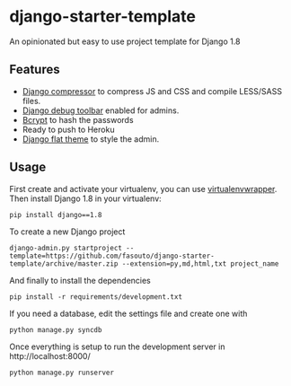 # django-starter-template #

An opinionated but easy to use project template for Django 1.8

## Features ##

- [Django compressor](http://django-compressor.readthedocs.org/en/latest/) to compress JS and CSS and compile LESS/SASS files.
- [Django debug toolbar](http://django-debug-toolbar.readthedocs.org/) enabled for admins.
- [Bcrypt](https://docs.djangoproject.com/en/1.8/topics/auth/passwords/#using-bcrypt-with-django) to hash the passwords
- Ready to push to Heroku
- [Django flat theme](https://github.com/elky/django-flat-theme) to style the admin.

## Usage ##

First create and activate your virtualenv, you can use [virtualenvwrapper](https://virtualenvwrapper.readthedocs.org/en/latest/). Then install Django 1.8 in your virtualenv:

    pip install django==1.8

To create a new Django project

    django-admin.py startproject --template=https://github.com/fasouto/django-starter-template/archive/master.zip --extension=py,md,html,txt project_name

And finally to install the dependencies

    pip install -r requirements/development.txt

If you need a database, edit the settings file and create one with
   
    python manage.py syncdb

Once everything is setup to run the development server in http://localhost:8000/

    python manage.py runserver
